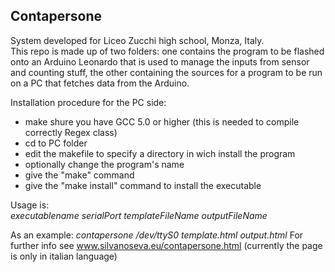 ## Contapersone

System developed for Liceo Zucchi high school, Monza, Italy.  
This repo is made up of two folders: one contains the program to be flashed onto an Arduino Leonardo that is used to manage the inputs from sensor and counting stuff, the other
containing the sources for a program to be run on a PC that fetches data from the Arduino.

Installation procedure for the PC side:
* make shure you have GCC 5.0 or higher (this is needed to compile correctly Regex class)
* cd to PC folder
* edit the makefile to specify a directory in wich install the program
* optionally change the program's name
* give the "make" command
* give the "make install" command to install the executable

Usage is:  
*executablename serialPort templateFileName outputFileName*  

As an example: *contapersone /dev/ttyS0 template.html output.html*
For further info see www.silvanoseva.eu/contapersone.html (currently the page is only in italian language)